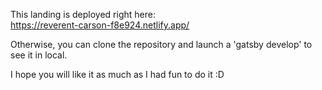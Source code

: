 This landing is deployed right here:  
https://reverent-carson-f8e924.netlify.app/

Otherwise, you can clone the repository and launch a 'gatsby develop' to see it in local.

I hope you will like it as much as I had fun to do it :D

